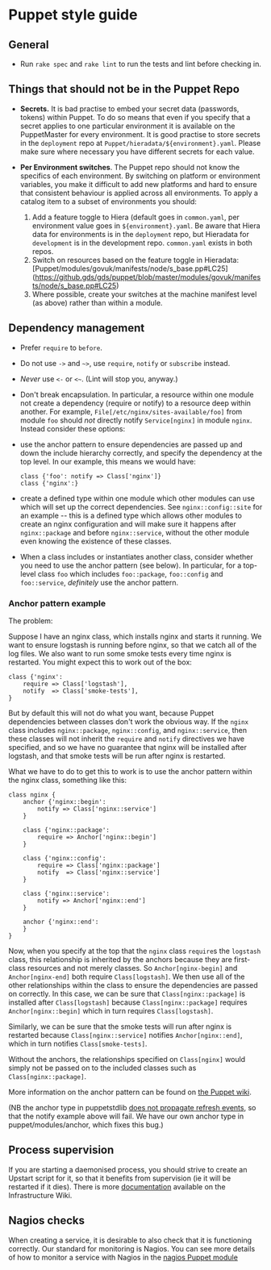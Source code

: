 # Puppet style guide

## General

-   Run `rake spec` and `rake lint` to run the tests and lint before
    checking in.

## Things that should not be in the Puppet Repo

-   **Secrets.** It is bad practise to embed your secret data (passwords, 
    tokens) within Puppet. To do so means that even if you specify that a 
    secret applies to one particular environment it is available on the 
    PuppetMaster for every environment. It is good practise to store 
    secrets in the `deployment` repo at `Puppet/hieradata/${environment}.yaml`.     Please make sure where necessary you have different secrets for each value.
    
-   **Per Environment switches**. The Puppet repo should not know the 
    specifics of each environment. By switching on platform or environment
    variables, you make it difficult to add new platforms and hard to ensure
    that consistent behaviour is applied across all environments. To apply a 
    catalog item to a subset of environments you should:
    1. Add a feature toggle to Hiera (default goes in `common.yaml`, per 
       environment value goes in `${environment}.yaml`. Be aware that 
       Hiera data for environments is in the `deployment` repo, but
       Hieradata for `development` is in the development repo. `common.yaml`
       exists in both repos.
    2. Switch on resources based on the feature toggle in Hieradata:
       [Puppet/modules/govuk/manifests/node/s_base.pp#LC25]
       (https://github.gds/gds/puppet/blob/master/modules/govuk/manifests/node/s_base.pp#LC25)
    3. Where possible, create your switches at the machine manifest level (as 
       above) rather than within a module. 

## Dependency management

-   Prefer `require` to `before`.
-   Do not use `->` and `~>`, use `require`, `notify` or `subscribe`
    instead.
-   *Never* use `<-` or `<~`. (Lint will stop you, anyway.)
-   Don't break encapsulation. In particular, a resource within one module
    not create a dependency (require or notify) to a resource deep within
    another. For example, `File[/etc/nginx/sites-available/foo]` from module
    `foo` should *not* directly notify `Service[nginx]` in module `nginx`.
    Instead consider these options:
  -   use the anchor pattern to ensure dependencies are passed up and down
      the include hierarchy correctly, and specify the dependency at the
      top level. In our example, this means we would have:

        ```
        class {'foo': notify => Class['nginx']}
        class {'nginx':}
        ```

  -   create a defined type within one module which other modules can use
      which will set up the correct dependencies. See `nginx::config::site`
      for an example -- this is a defined type which allows other modules
      to create an nginx configuration and will make sure it happens after
      `nginx::package` and before `nginx::service`, without the other module
      even knowing the existence of these classes.
-   When a class includes or instantiates another class, consider
    whether you need to use the anchor pattern (see below). In
    particular, for a top-level class `foo` which includes
    `foo::package`, `foo::config` and `foo::service`, *definitely* use
    the anchor pattern.

### Anchor pattern example

The problem:

Suppose I have an nginx class, which installs nginx and starts it
running. We want to ensure logstash is running before nginx, so that
we catch all of the log files. We also want to run some smoke tests
every time nginx is restarted. You might expect this to work out of
the box:

    class {'nginx':
        require => Class['logstash'],
        notify  => Class['smoke-tests'],
    }

But by default this will not do what you want, because Puppet
dependencies between classes don't work the obvious way. If the
`nginx` class includes `nginx::package`, `nginx::config`, and
`nginx::service`, then these classes will not inherit the `require`
and `notify` directives we have specified, and so we have no guarantee
that nginx will be installed after logstash, and that smoke tests will
be run after nginx is restarted.

What we have to do to get this to work is to use the anchor pattern
within the nginx class, something like this:

    class nginx {
        anchor {'nginx::begin':
            notify => Class['nginx::service']
        }
        
        class {'nginx::package':
            require => Anchor['nginx::begin']
        }
        
        class {'nginx::config':
            require => Class['nginx::package']
            notify  => Class['nginx::service']
        }
        
        class {'nginx::service':
            notify => Anchor['nginx::end']
        }
        
        anchor {'nginx::end':
        }
    }

Now, when you specify at the top that the `nginx` class `require`s the
`logstash` class, this relationship is inherited by the anchors
because they are first-class resources and not merely classes. So
`Anchor[nginx-begin]` and `Anchor[nginx-end]` both require
`Class[logstash]`. We then use all of the other relationships within
the class to ensure the dependencies are passed on correctly. In this
case, we can be sure that `Class[nginx::package]` is installed after
`Class[logstash]` because `Class[nginx::package]` requires
`Anchor[nginx::begin]` which in turn requires `Class[logstash]`.

Similarly, we can be sure that the smoke tests will run after nginx is
restarted because `Class[nginx::service]` notifies
`Anchor[nginx::end]`, which in turn notifies `Class[smoke-tests]`.

Without the anchors, the relationships specified on `Class[nginx]`
would simply not be passed on to the included classes such as
`Class[nginx::package]`.

More information on the anchor pattern can be found on
[the Puppet wiki](http://projects.puppetlabs.com/projects/puppet/wiki/Anchor_Pattern).

(NB the anchor type in puppetstdlib
[does not propagate refresh events](http://projects.puppetlabs.com/issues/12510),
so that the notify example above will fail. We have our own anchor
type in puppet/modules/anchor, which fixes this bug.)

## Process supervision

If you are starting a daemonised process, you should strive to create an
Upstart script for it, so that it benefits from supervision (ie it will
be restarted if it dies). There is more
[documentation](https://sites.google.com/a/digital.cabinet-office.gov.uk/wiki/projects-and-processes/projects-products/hosting-and-infrastructure-1/processsupervision)
available on the Infrastructure Wiki.

## Nagios checks

When creating a service, it is desirable to also check that it is
functioning correctly. Our standard for monitoring is Nagios. You can
see more details of how to monitor a service with Nagios in the
[nagios Puppet module](https://github.gds/gds/puppet/blob/master/modules/nagios/manifests/client/checks.pp)
